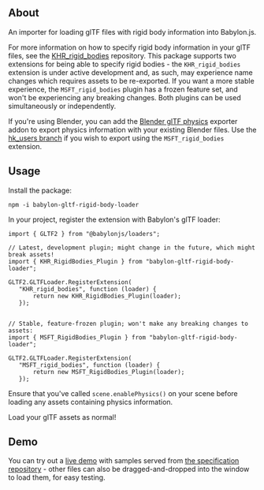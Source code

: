 ## About

An importer for loading glTF files with rigid body information into Babylon.js.

For more information on how to specify rigid body information in your glTF files, see the [KHR_rigid_bodies](https://github.com/eoineoineoin/glTF_Physics) repository. This package supports two extensions for being able to specify rigid bodies - the `KHR_rigid_bodies` extension is under active development and, as such, may experience name changes which requires assets to be re-exported. If you want a more stable experience, the `MSFT_rigid_bodies` plugin has a frozen feature set, and won't be experiencing any breaking changes. Both plugins can be used simultaneously or independently.

If you're using Blender, you can add the [Blender glTF physics](https://github.com/eoineoineoin/glTF_Physics_Blender_Exporter) exporter addon to export physics information with your existing Blender files. Use the [hk_users branch](https://github.com/eoineoineoin/glTF_Physics_Blender_Exporter/tree/hk_users) if you wish to export using the `MSFT_rigid_bodies` extension.

## Usage

Install the package:

```
npm -i babylon-gltf-rigid-body-loader
```

In your project, register the extension with Babylon's glTF loader:

```
import { GLTF2 } from "@babylonjs/loaders";

// Latest, development plugin; might change in the future, which might break assets!
import { KHR_RigidBodies_Plugin } from "babylon-gltf-rigid-body-loader";

GLTF2.GLTFLoader.RegisterExtension(
   "KHR_rigid_bodies", function (loader) {
       return new KHR_RigidBodies_Plugin(loader);
   });


// Stable, feature-frozen plugin; won't make any breaking changes to assets:
import { MSFT_RigidBodies_Plugin } from "babylon-gltf-rigid-body-loader";

GLTF2.GLTFLoader.RegisterExtension(
   "MSFT_rigid_bodies", function (loader) {
       return new MSFT_RigidBodies_Plugin(loader);
   });
```

Ensure that you've called `scene.enablePhysics()` on your scene before loading any assets containing physics information.

Load your glTF assets as normal!

## Demo

You can try out a [live demo](https://eoineoineoin.github.io/glTF_Physics_Babylon/packages/demo/dist/) with samples served from [the specification repository](https://github.com/eoineoineoin/glTF_Physics/tree/master/samples/) - other files can also be dragged-and-dropped into the window to load them, for easy testing.

